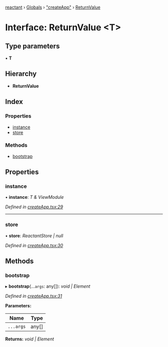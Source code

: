 [reactant](../README.md) › [Globals](../globals.md) › ["createApp"](../modules/_createapp_.md) › [ReturnValue](_createapp_.returnvalue.md)

# Interface: ReturnValue <**T**>

## Type parameters

▪ **T**

## Hierarchy

* **ReturnValue**

## Index

### Properties

* [instance](_createapp_.returnvalue.md#instance)
* [store](_createapp_.returnvalue.md#store)

### Methods

* [bootstrap](_createapp_.returnvalue.md#bootstrap)

## Properties

###  instance

• **instance**: *T & ViewModule*

*Defined in [createApp.tsx:29](https://github.com/unadlib/reactant/blob/ecdc150/packages/reactant/src/createApp.tsx#L29)*

___

###  store

• **store**: *ReactantStore | null*

*Defined in [createApp.tsx:30](https://github.com/unadlib/reactant/blob/ecdc150/packages/reactant/src/createApp.tsx#L30)*

## Methods

###  bootstrap

▸ **bootstrap**(...`args`: any[]): *void | Element*

*Defined in [createApp.tsx:31](https://github.com/unadlib/reactant/blob/ecdc150/packages/reactant/src/createApp.tsx#L31)*

**Parameters:**

Name | Type |
------ | ------ |
`...args` | any[] |

**Returns:** *void | Element*
